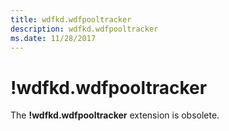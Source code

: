 ```yaml
---
title: wdfkd.wdfpooltracker
description: wdfkd.wdfpooltracker
ms.date: 11/28/2017
---
```


# !wdfkd.wdfpooltracker


The **!wdfkd.wdfpooltracker** extension is obsolete.

 

 





